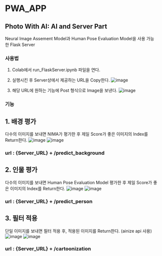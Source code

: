 # PWA_APP

## Photo With AI: AI and Server Part
Neural Image Assement Model과 Human Pose Evaluation Model을 사용 가능한 Flask Server

### 사용법
1. Colab에서 run_FlaskServer.ipynb 파일을 연다.
2. 실행시킨 후 Server상에서 제공하는 URL을 Copy한다.
![image](https://user-images.githubusercontent.com/38209962/107195805-2d415780-6a35-11eb-8750-7c17fd26b900.png)

3. 해당 URL에 원하는 기능에 Post 형식으로 Image을 보낸다.
![image](https://user-images.githubusercontent.com/38209962/107196040-72fe2000-6a35-11eb-8b1f-8bee5e3161d7.png)


### 기능
## 1. 배경 평가
다수의 이미지를 보내면 NIMA가 평가한 후 제일 Score가 좋은 이미지의 Index를 Return한다.
![image](https://user-images.githubusercontent.com/38209962/107196513-0cc5cd00-6a36-11eb-8a88-e2952b1f83b7.png)
![image](https://user-images.githubusercontent.com/38209962/107196659-3ed72f00-6a36-11eb-86e2-4923abd7a4df.png)

### url : {Server_URL} + /predict_background

## 2. 인물 평가
다수의 이미지를 보내면 Human Pose Evaluation Model 평가한 후 제일 Score가 좋은 이미지의 Index를 Return한다.
![image](https://user-images.githubusercontent.com/38209962/107196857-83fb6100-6a36-11eb-8ac3-fbafc6bcbaf3.png)
![image](https://user-images.githubusercontent.com/38209962/107196950-a2615c80-6a36-11eb-915a-c825cac156a4.png)


### url : {Server_URL} + /predict_person

## 3. 필터 적용
단일 이미지를 보내면 필터 적용 후, 적용된 이미지를 Return한다. (ainize api 사용)
![image](https://user-images.githubusercontent.com/38209962/107197320-156ad300-6a37-11eb-8a39-92d71f063e23.png)
![image](https://user-images.githubusercontent.com/38209962/107197367-24518580-6a37-11eb-9ffb-bd1a772142a8.png)


### url : {Server_URL} + /cartoonization


